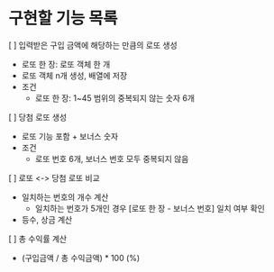 # 구현할 기능 목록
[ ] 입력받은 구입 금액에 해당하는 만큼의 로또 생성
- 로또 한 장: 로또 객체 한 개
- 로또 객체 n개 생성, 배열에 저장
- 조건
  - 로또 한 장: 1~45 범위의 중복되지 않는 숫자 6개

[ ] 당첨 로또 생성
- 로또 기능 포함 + 보너스 숫자
- 조건
  - 로또 번호 6개, 보너스 번호 모두 중복되지 않음

[ ] 로또 <-> 당첨 로또 비교
- 일치하는 번호의 개수 계산
  - 일치하는 번호가 5개인 경우 [로또 한 장 - 보너스 번호] 일치 여부 확인
- 등수, 상금 계산

[ ] 총 수익률 계산
- (구입금액 / 총 수익금액) * 100 (%)